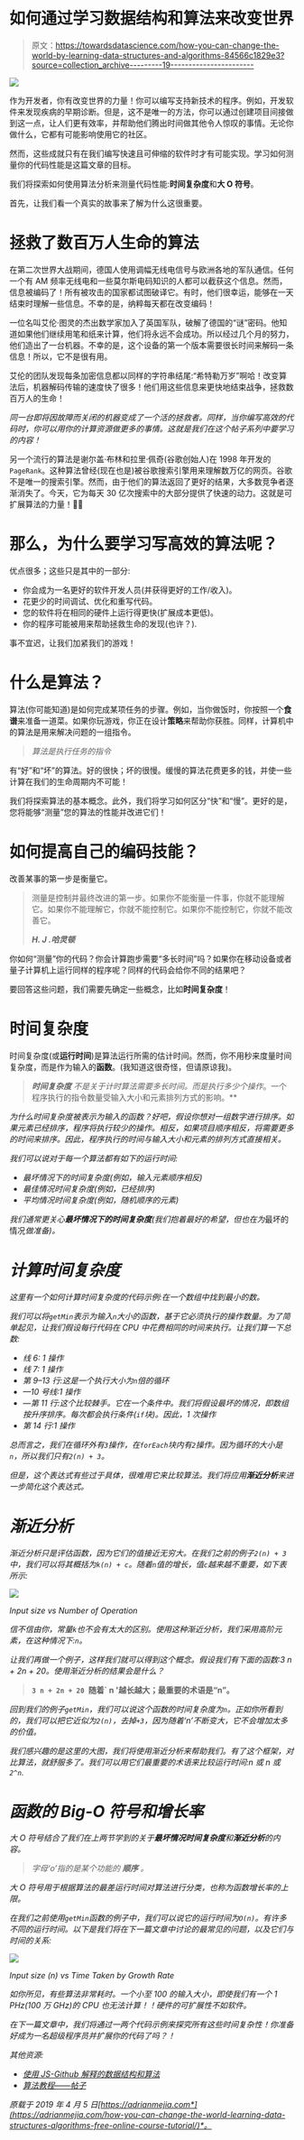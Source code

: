 # 如何通过学习数据结构和算法来改变世界

> 原文：<https://towardsdatascience.com/how-you-can-change-the-world-by-learning-data-structures-and-algorithms-84566c1829e3?source=collection_archive---------19----------------------->

![](img/6317a39aa50e5c14a99f9b3864608415.png)

作为开发者，你有改变世界的力量！你可以编写支持新技术的程序。例如，开发软件来发现疾病的早期诊断。但是，这不是唯一的方法，你可以通过创建项目间接做到这一点，让人们更有效率，并帮助他们腾出时间做其他令人惊叹的事情。无论你做什么，它都有可能影响使用它的社区。

然而，这些成就只有在我们编写快速且可伸缩的软件时才有可能实现。学习如何测量你的代码性能是这篇文章的目标。

我们将探索如何使用算法分析来测量代码性能:**时间复杂度**和**大 O 符号**。

首先，让我们看一个真实的故事来了解为什么这很重要。

# 拯救了数百万人生命的算法

在第二次世界大战期间，德国人使用调幅无线电信号与欧洲各地的军队通信。任何一个有 AM 频率无线电和一些莫尔斯电码知识的人都可以截获这个信息。然而，信息被编码了！所有被攻击的国家都试图破译它。有时，他们很幸运，能够在一天结束时理解一些信息。不幸的是，纳粹每天都在改变编码！

一位名叫艾伦·图灵的杰出数学家加入了英国军队，破解了德国的“谜”密码。他知道如果他们继续用笔和纸来计算，他们将永远不会成功。所以经过几个月的努力，他们造出了一台机器。不幸的是，这个设备的第一个版本需要很长时间来解码一条信息！所以，它不是很有用。

艾伦的团队发现每条加密信息都以同样的字符串结尾:“希特勒万岁”啊哈！改变算法后，机器解码传输的速度快了很多！他们用这些信息来更快地结束战争，拯救数百万人的生命！

*同一台即将因故障而关闭的机器变成了一个活的拯救者。同样，当你编写高效的代码时，你可以用你的计算资源做更多的事情。这就是我们在这个帖子系列中要学习的内容！*

另一个流行的算法是谢尔盖·布林和拉里·佩奇(谷歌创始人)在 1998 年开发的`PageRank`。这种算法曾经(现在也是)被谷歌搜索引擎用来理解数万亿的网页。谷歌不是唯一的搜索引擎。然而，由于他们的算法返回了更好的结果，大多数竞争者逐渐消失了。今天，它为每天 30 亿次搜索中的大部分提供了快速的动力。这就是可扩展算法的力量！🏋🏻‍

# 那么，为什么要学习写高效的算法呢？

优点很多；这些只是其中的一部分:

*   你会成为一名更好的软件开发人员(并获得更好的工作/收入)。
*   花更少的时间调试、优化和重写代码。
*   您的软件将在相同的硬件上运行得更快(扩展成本更低)。
*   你的程序可能被用来帮助拯救生命的发现(也许？).

事不宜迟，让我们加紧我们的游戏！

# 什么是算法？

算法(你可能知道)是如何完成某项任务的步骤。例如，当你做饭时，你按照一个**食谱**来准备一道菜。如果你玩游戏，你正在设计**策略**来帮助你获胜。同样，计算机中的算法是用来解决问题的一组指令。

> *算法是执行任务的指令*

有“好”和“坏”的算法。好的很快；坏的很慢。缓慢的算法花费更多的钱，并使一些计算在我们的生命周期内不可能！

我们将探索算法的基本概念。此外，我们将学习如何区分“快”和“慢”。更好的是，您将能够“测量”您的算法的性能并改进它们！

# 如何提高自己的编码技能？

改善某事的第一步是衡量它。

> 测量是控制并最终改进的第一步。如果你不能衡量一件事，你就不能理解它。如果你不能理解它，你就不能控制它。如果你不能控制它，你就不能改善它。
> 
> ***H. J .哈灵顿***

你如何“测量”你的代码？你会计算跑步需要“多长时间”吗？如果你在移动设备或者量子计算机上运行同样的程序呢？同样的代码会给你不同的结果吧？

要回答这些问题，我们需要先确定一些概念，比如**时间复杂度**！

# 时间复杂度

时间复杂度(或**运行时间**)是算法运行所需的估计时间。然而，你不用秒来度量时间复杂度，而是作为输入的**函数**。(我知道这很奇怪，但请原谅我)。

> ****时间复杂度*** *不是关于计时算法需要多长时间。而是执行*多少个操作*。一个程序执行的指令数量受输入大小和元素排列方式的影响。**

*为什么时间复杂度被表示为输入的函数？好吧，假设你想对一组数字进行排序。如果元素已经排序，程序将执行较少的操作。相反，如果项目顺序相反，将需要更多的时间来排序。因此，程序执行的时间与输入大小和元素的排列方式直接相关。*

*我们可以说对于每一个算法都有如下的运行时间:*

*   *最坏情况下的时间复杂度(例如，输入元素顺序相反)*
*   *最佳情况时间复杂度(例如，已经排序)*
*   *平均情况时间复杂度(例如，随机顺序的元素)*

*我们通常更关心**最坏情况下的时间复杂度**(我们抱着最好的希望，但也在为*最坏的情况*做准备)。*

# *计算时间复杂度*

*这里有一个如何计算时间复杂度的代码示例:*在一个数组中找到最小的数*。*

*我们可以将`getMin`表示为输入`n`大小的函数，基于它必须执行的操作数量。为了简单起见，让我们假设每行代码在 CPU 中花费相同的时间来执行。让我们算一下总数:*

*   *线 6: 1 操作*
*   *线 7: 1 操作*
*   *第 9–13 行:这是一个执行大小为`n`倍的循环*
*   *—10 号线:1 操作*
*   *—第 11 行:这个比较棘手。它在一个条件中。我们将假设最坏的情况，即数组按升序排序。每次都会执行条件(`if`块)。因此，1 次操作*
*   *第 14 行:1 操作*

*总而言之，我们在循环外有`3`操作，在`forEach`块内有`2`操作。因为循环的大小是`n`，所以我们只有`2(n) + 3`。*

*但是，这个表达式有些过于具体，很难用它来比较算法。我们将应用**渐近分析**来进一步简化这个表达式。*

# *渐近分析*

*渐近分析只是评估函数，因为它们的值接近无穷大。在我们之前的例子`2(n) + 3`中，我们可以将其概括为`k(n) + c`。随着`n`值的增长，值`c`越来越不重要，如下表所示:*

*![](img/2f8e9feafa98aaf0d41ef51c4178cadd.png)*

*Input size vs Number of Operation*

*信不信由你，常量`k`也不会有太大的区别。使用这种渐近分析，我们采用高阶元素，在这种情况下:`n`。*

*让我们再做一个例子，这样我们就可以得到这个概念。假设我们有下面的函数:3 n + 2n + 20。使用渐近分析的结果会是什么？*

> **`3 n + 2n + 20 `随着` n '越长越大；最重要的术语是“n”。**

*回到我们的例子`getMin`，我们可以说这个函数的时间复杂度为`n`。正如你所看到的，我们可以把它近似为`2(n)`，去掉`+3`，因为随着‘n’不断变大，它不会增加太多的价值。*

*我们感兴趣的是这里的大图，我们将使用渐近分析来帮助我们。有了这个框架，对比算法，就舒服多了。我们可以用它们最重要的术语来比较运行时间:n 或 n 或`2^n`.*

# *函数的 Big-O 符号和增长率*

*大 O 符号结合了我们在上两节学到的关于**最坏情况时间复杂度**和**渐近分析**的内容。*

> **字母‘o’指的是某个功能的* ***顺序*** *。**

*大 O 符号用于根据算法的最差运行时间对算法进行分类，也称为函数增长率的上限。*

*在我们之前使用`getMin`函数的例子中，我们可以说它的运行时间为`O(n)`。有许多不同的运行时间。以下是我们将在下一篇文章中讨论的最常见的问题，以及它们与时间的关系:*

*![](img/6bfcc23f24da4ddcc78941b11e572d43.png)*

*Input size (n) vs Time Taken by Growth Rate*

*如你所见，有些算法非常耗时。一个小至 100 的输入大小，即使我们有一个 1 PHz(100 万 GHz)的 CPU 也无法计算！！硬件的可扩展性不如软件。*

*在下一篇文章中，我们将通过一两个代码示例来探究所有这些时间复杂性！你准备好成为一名超级程序员并扩展你的代码了吗？！*

*其他资源:*

*   *[使用 JS-Github 解释的数据结构和算法](https://github.com/amejiarosario/dsa.js-data-structures-algorithms-javascript)*
*   *[算法教程——帖子](https://adrianmejia.com/tags/tutorial-algorithms/)*

**原载于 2019 年 4 月 5 日*[*https://adrianmejia.com*](https://adrianmejia.com/how-you-can-change-the-world-learning-data-structures-algorithms-free-online-course-tutorial/)*。**